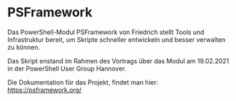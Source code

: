 # PSFramework

Das PowerShell-Modul PSFramework von Friedrich stellt Tools und Infrastruktur bereit, um Skripte schneller entwickeln und besser verwalten zu können.

Das Skript enstand im Rahmen des Vortrags über das Modul am 19.02.2021 in der PowerShell User Group Hannover.

Die Dokumentation für das Projekt, findet man hier: https://psframework.org/
